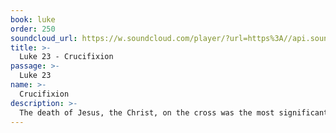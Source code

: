 ```yaml
---
book: luke
order: 250
soundcloud_url: https://w.soundcloud.com/player/?url=https%3A//api.soundcloud.com/tracks/
title: >-
  Luke 23 - Crucifixion
passage: >-
  Luke 23
name: >-
  Crucifixion
description: >-
  The death of Jesus, the Christ, on the cross was the most significant event in all human history. Discover the reason for Jesus' death for us.
---
```


